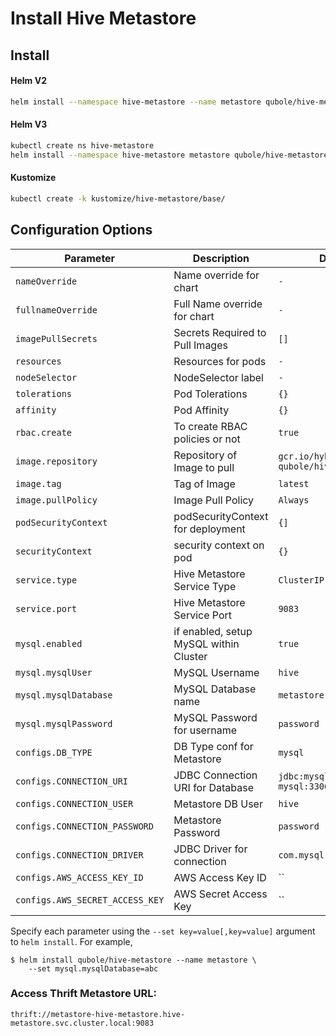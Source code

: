 # Install Hive Metastore

## **Install**

#### Helm V2
```bash
helm install --namespace hive-metastore --name metastore qubole/hive-metastore
```

#### Helm V3
```bash
kubectl create ns hive-metastore
helm install --namespace hive-metastore metastore qubole/hive-metastore
```

#### Kustomize
```bash
kubectl create -k kustomize/hive-metastore/base/
```


## Configuration Options

| Parameter                       | Description                              | Default            |
| ------------------------------- | -----------------------------------------| -------------------|
| `nameOverride`                  | Name override for chart                  | `-`                |
| `fullnameOverride`              | Full Name override for chart             | `-`                |
| `imagePullSecrets`              | Secrets Required to Pull Images          | `[]`               |
| `resources`                     | Resources for pods                       | `-`                |
| `nodeSelector`                  | NodeSelector label                       | `-`                |
| `tolerations`                   | Pod Tolerations                          | `{}`               |
| `affinity`                      | Pod Affinity                             | `{}`               |
| `rbac.create`                   | To create RBAC policies or not           | `true`             |
| `image.repository`              | Repository of Image to pull              | `gcr.io/hybrid-qubole/hive-metastore`|
| `image.tag`                     | Tag of Image                             | `latest`           |
| `image.pullPolicy`              | Image Pull Policy                        | `Always`           |
| `podSecurityContext`            | podSecurityContext for deployment        | `{]`               |
| `securityContext`               | security context on pod                  | `{}`               |
| `service.type`                  | Hive Metastore Service Type              | `ClusterIP`        |
| `service.port`                  | Hive Metastore Service Port              | `9083`             |
| `mysql.enabled`                 | if enabled, setup MySQL within Cluster   | `true`             |
| `mysql.mysqlUser`               | MySQL Username                           | `hive`             |
| `mysql.mysqlDatabase`           | MySQL Database name                      | `metastore`        |
| `mysql.mysqlPassword`           | MySQL Password for username              | `password`         |
| `configs.DB_TYPE`               | DB Type conf for Metastore               | `mysql`            |
| `configs.CONNECTION_URI`        | JDBC Connection URI for Database         | `jdbc:mysql://metastore-mysql:3306/metastore` |
| `configs.CONNECTION_USER`       | Metastore DB User                        | `hive`             |  
| `configs.CONNECTION_PASSWORD`   | Metastore Password                       | `password`         |
| `configs.CONNECTION_DRIVER`     | JDBC Driver for connection               | `com.mysql.jdbc.Driver` |
| `configs.AWS_ACCESS_KEY_ID`     | AWS Access Key ID                        | ``                 |
| `configs.AWS_SECRET_ACCESS_KEY` | AWS Secret Access Key                    | ``                 |

Specify each parameter using the `--set key=value[,key=value]` argument to `helm install`. For example,

```console
$ helm install qubole/hive-metastore --name metastore \
    --set mysql.mysqlDatabase=abc
```

### Access Thrift Metastore URL:
```text
thrift://metastore-hive-metastore.hive-metastore.svc.cluster.local:9083
```
